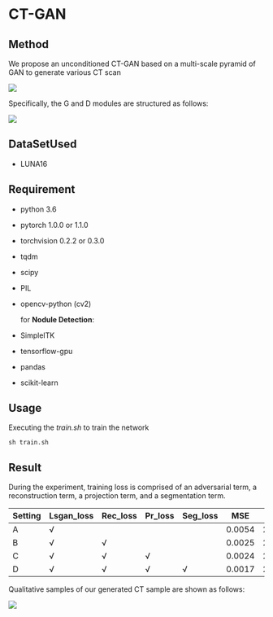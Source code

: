 # CT-GAN

## Method

We propose an unconditioned CT-GAN based on a multi-scale pyramid of GAN to generate various CT scan

![](https://github.com/larry-11/CT-GAN/blob/master/imgs/network.jpg)

Specifically, the G and D modules are structured as follows:

![](https://github.com/larry-11/CT-GAN/blob/master/imgs/GD.jpg)

## DataSetUsed

- LUNA16

## Requirement

- python 3.6

- pytorch 1.0.0 or 1.1.0

- torchvision 0.2.2 or 0.3.0

- tqdm

- scipy

- PIL

- opencv-python (cv2)

  for **Nodule Detection**:

- SimpleITK

- tensorflow-gpu

- pandas

- scikit-learn

## Usage

Executing the *train.sh* to train the network

```
sh train.sh
```

## Result

During the experiment,  training loss is comprised of an adversarial term, a reconstruction term, a projection term, and a segmentation term.

| **Setting** | **Lsgan_loss** | **Rec_loss** | **Pr_loss** | **Seg_loss** | **MSE** | **PSNR** | **SSIM** |
| ----------- | -------------- | ------------ | ----------- | ------------ | ------- | -------- | -------- |
| A           | √              |              |             |              | 0.0054  | 22.639   | 0.7514   |
| B           | √              | √            |             |              | 0.0025  | 25.991   | 0.8359   |
| C           | √              | √            | √           |              | 0.0024  | 26.070   | 0.8427   |
| D           | √              | √            | √           | √            | 0.0017  | 27.925   | 0.8769   |

Qualitative samples of our generated CT sample are shown as follows:

![](https://github.com/larry-11/CT-GAN/blob/master/imgs/result.jpg)
